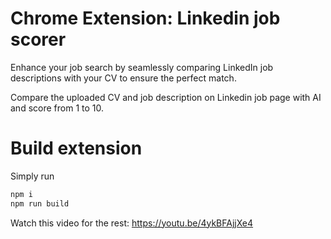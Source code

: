 # Chrome Extension: Linkedin job scorer

Enhance your job search by seamlessly comparing LinkedIn job descriptions with your CV to ensure the perfect match.

Compare the uploaded CV and job description on Linkedin job page with AI and score from 1 to 10.

# Build extension

Simply run

```sh
npm i
npm run build
```

Watch this video for the rest: https://youtu.be/4ykBFAjjXe4
